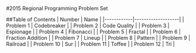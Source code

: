 #2015 Regional Programming Problem Set

##Table of Contents
| Number     | Name              |
|------------|-------------------|
| Problem 1  | Codebreaker       |
| Problem 2  | Code Quality      |
| Problem 3  | Espionage         |
| Problem 4  | Fibonacci         |
| Problem 5  | Fractal           |
| Problem 6  | Fraction Addition |
| Problem 7  | Lineup            |
| Problem 8  | Pattern           |
| Problem 9  | Railroad          |
| Problem 10 | Sur               |
| Problem 11 | Toffee            |
| Problem 12 | Tri               |
